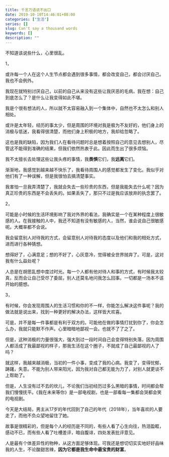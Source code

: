 ```yaml
---
title: 千言万语说不出口
date: 2019-10-10T14:46:01+08:00
categories: ["生活"]
series: []
slug: Can't say a thousand words
keywords: []
description: ""
---
```


不知道该说些什么，心里很乱。

1，

或许每一个人在这个人生节点都会遇到很多事情，都会改变自己，都会讨厌自己。我也不会例外。

我现在就特别讨厌自己，以前的自己从来没有这些让我厌恶的毛病，我在想：自己到底怎么了？是什么让我变得如此不堪。

我是个很有想法的人，所以就不太容易融入到一个集体中，自然也不太怎么和别人相处。

或许是太年轻，经历的事太少，但是周围的环境对我是极为不友好的，他们身上的消极与低迷，我看得很清楚，而他们身上积极的地方，我却给忽略了。

这也是我的缺陷，因为我们人在看待问题时总是想着按照自己的意见去想别人，尽管这不能得到准确的结果，但我们依然热衷于此。因此而生出了很多烦恼。

我不太擅长去处理这些让我头疼的事情，我**畏惧**它们，我**远离**它们。

渐渐地，我感觉到越来越不快乐了，我看待周围人的感觉都发生了变化。我似乎对他们有了一种误解，但是我很怕去搞清楚事实。

我害怕一旦我弄清楚了，我就会失去一些珍贵的东西，但是我能失去什么呢？因为真正珍贵的东西是不会丢失的。如果丢失了，那只不过是我应该放弃的执念罢了。

2，

可能是小时候的生活环境影响了我对外界的看法，我确实是一个在某种程度上很敏感的人。在我接触的人中，我还不知道有没有敏感的人，当然，谁会说自己很敏感呢。大概率都不会说。

我会留意别人对待我的方式，会留意别人对待我的态度以及他们和我的相处方式，进而进行各种猜想。

想得好了，心满意足；想的不好了，心灰意冷，觉得被全世界抛弃了。可是，这对我有什么益处呢？

人总是在胡思乱想中度过时光。每一个人都有他对待人和事的方式，有时候我太较真，反而会让自己受尽了委屈，别人还莫名地问我怎么回事。一切都是一场本不该开始的臆想。

3，

有时候，你会发现周围人的生活习惯和你的不一样，你能怎么解决这件事呢？我的做法就是说出来，找到一种更好的解决办法，这样皆大欢喜。

可是，并不是每一件事都是有利于双方的。可能他在做的事情打扰到你了，你会怎么办，我就只能默不作声。心里暗暗地鄙视一会。也就不了了之了。

但是，这种消极的力量很强大，强大到过一段时间自己会变得特别失落，因为周围人都活成了我最鄙视的样子，那我生活在这个圈子，不就成了自己最鄙视的人了吗？

就这样，我越来越消极，当初的一件小事，变成了我的心病。我变了，变得忧郁，踌躇，失意。不能为别人带来阳光，因为我对自己都无能为力了，对别人就更谈不上帮助了。

但是，人生没有过不去的坎儿，不论我们当初经历过多么黑暗的事情，时间都会帮我们慢慢抚平。《我在未来等你》是一部电视剧，也是一部看每一集都会哭都会笑的电视剧。

今天是大结局，男主从17岁的年代回到了自己的年代（2018年），当年喜欢的人要走了，而他不负众望地留住了她。

故事是很精彩的，但是每个人的经历是不同的，有些人看了心生向往，热泪盈眶，感动不已，而有些人看了吐槽差评，暗自腹诽，四处发表批评意见。

人是最有个体差异性的物种，从这方面足够体现。可我还是想切切实实地好好品味我的人生，不论酸甜苦辣，**因为它都是我生命中最宝贵的财富**。
